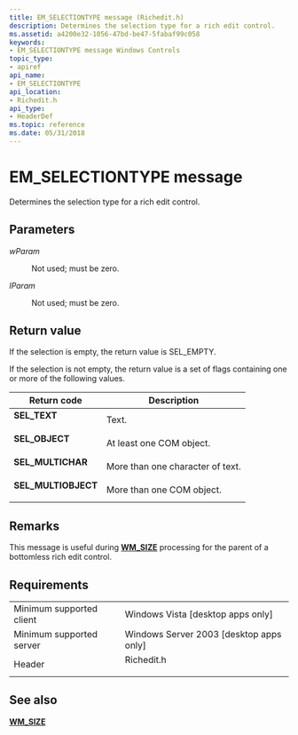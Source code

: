 ```yaml
---
title: EM_SELECTIONTYPE message (Richedit.h)
description: Determines the selection type for a rich edit control.
ms.assetid: a4200e32-1056-47bd-be47-5fabaf99c058
keywords:
- EM_SELECTIONTYPE message Windows Controls
topic_type:
- apiref
api_name:
- EM_SELECTIONTYPE
api_location:
- Richedit.h
api_type:
- HeaderDef
ms.topic: reference
ms.date: 05/31/2018
---
```


# EM\_SELECTIONTYPE message

Determines the selection type for a rich edit control.

## Parameters

<dl> <dt>

*wParam* 
</dt> <dd>

Not used; must be zero.

</dd> <dt>

*lParam* 
</dt> <dd>

Not used; must be zero.

</dd> </dl>

## Return value

If the selection is empty, the return value is SEL\_EMPTY.

If the selection is not empty, the return value is a set of flags containing one or more of the following values.



| Return code                                                                                     | Description                                 |
|-------------------------------------------------------------------------------------------------|---------------------------------------------|
| <dl> <dt>**SEL\_TEXT**</dt> </dl>        | Text.<br/>                            |
| <dl> <dt>**SEL\_OBJECT**</dt> </dl>      | At least one COM object.<br/>         |
| <dl> <dt>**SEL\_MULTICHAR**</dt> </dl>   | More than one character of text.<br/> |
| <dl> <dt>**SEL\_MULTIOBJECT**</dt> </dl> | More than one COM object.<br/>        |



 

## Remarks

This message is useful during [**WM\_SIZE**](/windows/desktop/winmsg/wm-size) processing for the parent of a bottomless rich edit control.

## Requirements



|                                     |                                                                                       |
|-------------------------------------|---------------------------------------------------------------------------------------|
| Minimum supported client<br/> | Windows Vista \[desktop apps only\]<br/>                                        |
| Minimum supported server<br/> | Windows Server 2003 \[desktop apps only\]<br/>                                  |
| Header<br/>                   | <dl> <dt>Richedit.h</dt> </dl> |



## See also

<dl> <dt>

[**WM\_SIZE**](/windows/desktop/winmsg/wm-size)
</dt> </dl>

 

